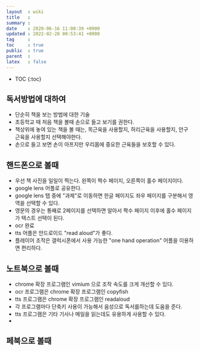 ```yaml
---
layout  : wiki
title   : 
summary : 
date    : 2020-06-16 11:00:39 +0900
updated : 2022-02-28 00:53:41 +0900
tag     : 
toc     : true
public  : true
parent  : 
latex   : false
---
```

* TOC
{:toc}

## 독서방법에 대하여
* 단순히 책을 보는 방법에 대한 기술
* 초등학교 때 처음 책을 볼때 손으로 들고 보기를 권한다.
* 책상위에 놓여 있는 책을 볼 때는, 목근육을 사용할지, 허리근육을 사용할지, 안구 근육을 사용할지 선택해야한다.
* 손으로 들고 보면 손이 아프지만 우리몸에 중요한 근육들을 보호할 수 있다.


## 핸드폰으로 볼때
* 우선 책 사진을 일일이 찍는다.  왼쪽이 짝수 페이지, 오른쪽이 홀수 페이지이다.
* google lens 어플로 공유한다.
* google lens 탭 중에 "과제"로 이동하면 한글 페이지도 좌우 페이지를 구분해서 영역을 선택할 수 있다.
* 영문의 경우는 통째로 2페이지를 선택하면 알아서 짝수 페이지 이후에 홀수 페이지가 텍스트 선택이 된다.
* ocr 완료
* tts 어플은 안드로이드 "read aloud"가 좋다.
* 플레이어 조작은 갤럭시폰에서 사용 가능한 "one hand operation" 어플을 이용하면 편리하다.

## 노트북으로 볼때
* chrome 확장 프로그램인 vimium 으로 조작 속도를 크게 개선할 수 있다.
* ocr 프로그램은 chrome 확장 프로그램인 copyfish
* tts 프로그램은 chrome 확장 프로그램인 readaloud
* 각 프로그램마다 단축키 사용이 가능해서 음성으로 독서를하는데 도움을 준다.
* tts 프로그램은 기타 기사나 메일을 읽는데도 유용하게 사용할 수 있다.
* 


## 페북으로 볼때

